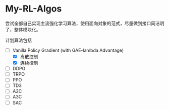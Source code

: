 # My-RL-Algos

尝试全部自己实现主流强化学习算法，使用面向对象的范式，尽量做到接口简洁明了，整体模块化。

计划算法包括

- [ ] Vanilla Policy Gradient (with GAE-lambda Advantage)
    - [x] 离散控制
    - [x] 连续控制
- [ ] DDPG
- [ ] TRPO
- [ ] PPO
- [ ] TD3
- [ ] A2C
- [ ] A3C
- [ ] SAC